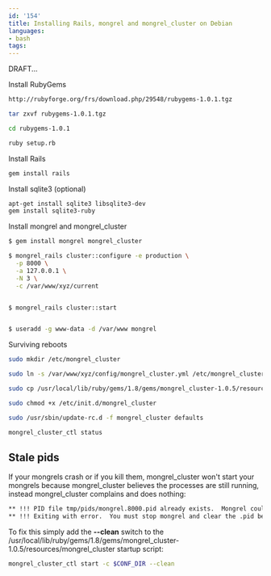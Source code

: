```yaml
---
id: '154'
title: Installing Rails, mongrel and mongrel_cluster on Debian
languages:
- bash
tags:
---
```

DRAFT...

Install RubyGems


```bash
http://rubyforge.org/frs/download.php/29548/rubygems-1.0.1.tgz

tar zxvf rubygems-1.0.1.tgz

cd rubygems-1.0.1

ruby setup.rb
```
    

Install Rails


```bash
gem install rails
```
    

Install sqlite3 (optional)


```bash
apt-get install sqlite3 libsqlite3-dev
gem install sqlite3-ruby
```
    

Install mongrel and mongrel\_cluster


```bash
$ gem install mongrel mongrel_cluster

$ mongrel_rails cluster::configure -e production \
  -p 8000 \
  -a 127.0.0.1 \
  -N 3 \
  -c /var/www/xyz/current


$ mongrel_rails cluster::start


$ useradd -g www-data -d /var/www mongrel
```
    

Surviving reboots


```bash
sudo mkdir /etc/mongrel_cluster

sudo ln -s /var/www/xyz/config/mongrel_cluster.yml /etc/mongrel_cluster/xyz.yml

sudo cp /usr/local/lib/ruby/gems/1.8/gems/mongrel_cluster-1.0.5/resources/mongrel_cluster /etc/init.d/

sudo chmod +x /etc/init.d/mongrel_cluster

sudo /usr/sbin/update-rc.d -f mongrel_cluster defaults

mongrel_cluster_ctl status
```
    

Stale pids
----------

If your mongrels crash or if you kill them, mongrel\_cluster won't start your mongrels because mongrel\_cluster believes the processes are still running, instead mongrel\_cluster complains and does nothing:


```bash
** !!! PID file tmp/pids/mongrel.8000.pid already exists.  Mongrel could be running already.  Check your log/mongrel.8000.log for errors.
** !!! Exiting with error.  You must stop mongrel and clear the .pid before I'll attempt a start.
```
    

To fix this simply add the **--clean** switch to the /usr/local/lib/ruby/gems/1.8/gems/mongrel\_cluster-1.0.5/resources/mongrel\_cluster startup script:


```bash
mongrel_cluster_ctl start -c $CONF_DIR --clean
```
    


